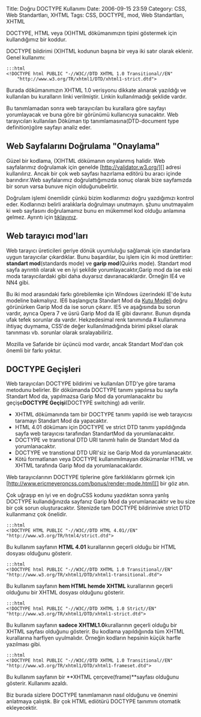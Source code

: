 Title: Doğru DOCTYPE Kullanımı
Date: 2006-09-15 23:59
Category: CSS, Web Standartları, XHTML
Tags: CSS, DOCTYPE, mod, Web Standartları, XHTML

DOCTYPE, HTML veya (X)HTML dökümanımızın tipini göstermek için
kullandığımız bir koddur.

DOCTYPE bildirimi (X)HTML kodunun başına bir veya iki satır olarak
eklenir. Genel kullanımı:

	:::html
	<!DOCTYPE html PUBLIC "-//W3C//DTD XHTML 1.0 Transitional//EN" 
	    "http://www.w3.org/TR/xhtml1/DTD/xhtml1-strict.dtd">

Burada dökümanımızın XHTML 1.0 verisyonu dikkate alınarak yazıldığı ve
kullanılan bu kuralların linki verilmiştir. Linkin kullanılmadığı
şeklide vardır.

Bu tanımlamadan sonra web tarayıcıları bu kurallara göre sayfayı
yorumlayacak ve buna göre bir görünümü kullanıcıya sunacaktır. Web
tarayıcıları kullanılan Döküman tip tanımlamasına(DTD-document type
definition)göre sayfayı analiz eder.

## Web Sayfalarını Doğrulama "Onaylama"

Güzel bir kodlama, (X)HTML dökümanın onyalanmış halidir. Web
sayfalarımız doğrulamak için genelde [http://validator.w3.org/][] adresi
kullanılırız. Ancak bir çok web sayfası hazırlama editörü bu aracı
içinde barındırır.Web sayfalarımız doğrulattığımızda sonuç olarak bize
sayfamızda bir sorun varsa bunuve niçin olduğunubelirtir.

Doğrulam işlemi önemlidir çünkü bizim kodlarımızı doğru yazdığımızı
kontrol eder. Kodlarınızı belirli aralıklarla doğrulmayı unutmayın.
şžunu unutmayalım ki web sayfasını doğrulamamız bunu en mükemmel kod
olduğu anlamına gelmez. Ayrıntı için [tıklayınız][].

## Web tarayıcı mod'ları

Web tarayıcı üreticileri geriye dönük uyumluluğu sağlamak için
standarlara uygun tarayıcılar çıkardıklar. Bunu başardılar, bu işlem
için iki mod ürettirler: **standart mod**(standards mode) ve **garip
mod**(Quirks mode). Standart mod sayfa ayrıntılı olarak ve en iyi
şekilde yorumlayacaktır,Garip mod da ise eski moda tarayıcılardaki gibi
daha duyarsız davranacaklardır. Örneğin IE4 ve NN4 gibi.

Bu iki mod arasındaki farkı görebilemke için Windows üzerindeki IE'de
kutu modeline bakmalıyız. IE6 başlangıçta Standart Mod da [Kutu Modeli][] doğru görünürken Garip Mod da ise sorun çıkarır. IE5 ve
aşağısında bu sorun vardır, ayrıca Opera 7 ve üsrü Garip Mod da IE gibi
davranır. Bunun dışında ufak tefek sorunlar da vardır. Hekzedesimal renk
tanımında # kullanımına ihtiyaç duymama, CSS'de değer kullanılmadığında
birimi piksel olarak tanınması vb. sorunlar olarak sıralayabiliriz.

Mozilla ve Safaride bir üçüncü mod vardır, ancak Standart Mod'dan çok
önemli bir farkı yoktur.

## DOCTYPE Geçişleri

Web tarayıcıları DOCTYPE bildirimi ve kullanılan DTD'ye göre tarama
metodunu belirler. Bir dökümanda DOCTYPE tanımı yapılırsa bu sayfa
Standart Mod da, yapılmazsa Garip Mod da yorumlanacaktır bu
geçişe**DOCTYPE Geçişi**(DOCTYPE switching) adı verilir.

-   XHTML dökümanında tam bir DOCTYPE tanımı yapıldı ise web tarayıcısı
    taramayı Standart Mod da yapacaktır.
-   HTML 4.01 dökümanı için DOCTYPE ve strict DTD tanımı yapıldığında
    sayfa web tarayıcısı tarafından StandartMod da yorumlanacaktır.
-   DOCTYPE ve transtional DTD URI tanımlı halin de Standart Mod da
    yorumlanacaktır.
-   DOCTYPE ve transtional DTD URI'siz ise Garip Mod da yorumlanacaktır.
-   Kötü formatlanan veya DOCTYPE kullanımılmayan dökümanlar HTML ve
    XHTML tarafında Garip Mod da yorumlanacaklardır.

Web tarayıcılarının DOCTYPE tiplerine göre farklılıklarını görmek için
[http://www.ericmeyeroncss.com/bonus/render-mode.html][] bir göz atın.

Çok uğraşıp en iyi ve en doğruCSS kodunu yazdıktan sonra yanlış DOCTYPE
kullandığınızda sayfanız Garip Mod da yorumlanacaktır ve bu size bir çok
sorun oluşturacaktır. Sitenizde tam DOCTYPE bildirimive strict DTD
kullanmanız çok önelidir.

	:::html
	<!DOCTYPE HTML PUBLIC "-//W3C//DTD HTML 4.01//EN" "http://www.w3.org/TR/html4/strict.dtd">


Bu kullanım sayfanın **HTML 4.01** kurallarının geçerli olduğu bir HTML
dosyası olduğunu gösterir.

	:::html
	<!DOCTYPE html PUBLIC "-//W3C//DTD XHTML 1.0 Transitional//EN" "http://www.w3.org/TR/xhtml1/DTD/xhtml1-transitional.dtd">


Bu kullanım sayfanın **hem HTML hemde XHTML** kurallarının geçerli
olduğunu bir XHTML dosyası olduğunu gösterir.

	:::html
	<!DOCTYPE html PUBLIC "-//W3C//DTD XHTML 1.0 Strict//EN" "http://www.w3.org/TR/xhtml1/DTD/xhtml1-strict.dtd">


Bu kullanım sayfanın **sadece XHTML1.0**kurallarının geçerli olduğu bir
XHTML sayfası olduğunu gösterir. Bu kodlama yapıldığıında tüm XHTML
kurallarına harfiyen uyulmalıdır. Örneğin kodların hepsinin küçük harfle
yazılması gibi.

	:::html
	<!DOCTYPE html PUBLIC "-//W3C//DTD XHTML 1.0 Transitional//EN" "http://www.w3.org/TR/xhtml1/DTD/xhtml1-frameset.dtd">


Bu kullanım sayfanın bir **XHTML çerçeve(frame)**sayfası olduğunu
gösterir. Kullanımı azaldı.

Biz burada sizlere DOCTYPE tanımlamanın nasıl olduğunu ve önemini
anlatmaya çalıştık. Bir çok HTML ediötürü DOCTYPE taınımını otomatik
ekleyecektir.

  [http://validator.w3.org/]: http://validator.w3.org/
  [tıklayınız]: http://www.fatihhayrioglu.com/?p=146
  [Kutu Modeli]: http://www.fatihhayrioglu.com/?p=13
  [http://www.ericmeyeroncss.com/bonus/render-mode.html]: http://www.ericmeyeroncss.com/bonus/render-mode.html
